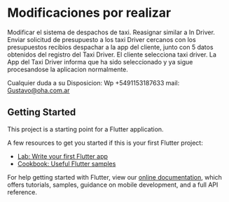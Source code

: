 # Modificaciones por realizar

Modificar el sistema de despachos de taxi. 
Reasignar similar a In Driver. 
Enviar solicitud de presupuesto a los taxi Driver cercanos 
con los presupuestos recibios despachar a la app del cliente, junto con 5 datos obtenidos del registro del Taxi Driver.
El cliente selecciona taxi driver.
La App del Taxi Driver informa que ha sido seleccionado
y ya sigue procesandose la aplicacion normalmente.


Cualquier duda a su Disposicion: Wp +5491153187633  mail: Gustavo@oha.com.ar


## Getting Started

This project is a starting point for a Flutter application.

A few resources to get you started if this is your first Flutter project:

- [Lab: Write your first Flutter app](https://flutter.dev/docs/get-started/codelab)
- [Cookbook: Useful Flutter samples](https://flutter.dev/docs/cookbook)

For help getting started with Flutter, view our
[online documentation](https://flutter.dev/docs), which offers tutorials,
samples, guidance on mobile development, and a full API reference.
